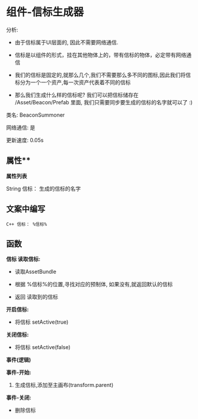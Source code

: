# 组件-信标生成器

分析:

-   由于信标属于UI层面的, 因此不需要网络通信.

-   信标是以组件的形式，挂在其他物体上的，带有信标的物体，必定带有网络通信

-   我们的信标是固定的,就那么几个,我们不需要那么多不同的图标,因此我们将信标分为一个一个资产,每一次资产代表着不同的信标

-   那么我们生成什么样的信标呢? 我们可以把信标储存在 /Asset/Beacon/Prefab 里面,
    我们只需要同步要生成的信标的名字就可以了 :)

类名: BeaconSummoner

网络通信: 是

更新速度: 0.05s

## 属性**

**属性列表**

String 信标： 生成的信标的名字

## 文案中编写
```
C++ 信标： %信标%  
```
## 函数

**信标 读取信标:**

-   读取AssetBundle

-   根据 %信标%的位置,寻找对应的预制体, 如果没有,就返回默认的信标

-   返回 读取到的信标

**开启信标:**

-   将信标 setActive(true)

**关闭信标:**

-   将信标 setActive(false)

**事件(逻辑)**

**事件-开始:**

1.  生成信标,添加至主画布(transform.parent)

**事件-关闭:**

-   删除信标
